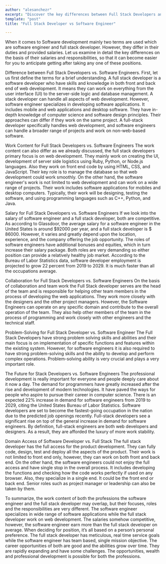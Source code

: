 ```yaml
---
author: "alesanchezr"
excerpt: "Discover the key differences between Full Stack Developers and Software Engineers. Learn about their roles, responsibilities, and skill sets to help you choose the right career path."
template: "post" 
title: "Full Stack Developer vs Software Engineer"

---
```


When it comes to Software development mainly two terms are used which are software engineer and full stack developer. However, they differ in their duties and provided salaries. Let us examine in detail the key differences on the basis of their salaries and responsibilities, so that it can become easier for you to anticipate getting after taking any one of these positions. 

Difference between Full Stack Developers vs. Software Engineers.
First, let us first define the terms for a brief understanding. A full stack developer is a software developer who have skills and knowledge in both front and back end of web development. It means they can work on everything from the user interface (UI) to the server-side logic and database management. A stack developer can handle all aspects of web development. However, software engineer specializes in developing software applications. It includes mobile and web applications and desktop software. They have in-depth knowledge of computer science and software design principles. Their approaches can differ if they work on the same project. A full-stack developer specifically handles web development, and software engineers can handle a broader range of projects and work on non-web-based software.

Work Content for Full Stack Developers vs. Software Engineers
The work content can also differ as we already discussed, the full stack developers primary focus is on web development. They mainly work on creating the UI, development of server side logistics using Ruby, Python, or Node.js languages. Also they work on front end code by using HTML, CSS, and JavaScript. Their key role is to manage the database so that web development could work smoothly.  On the other hand, the software engineer's work is not limited to web development and can work on a wide range of projects. Their work includes software applications for mobiles and desktop computers. Typically, their work will be designing, testing the software, and using programming languages such as C++, Python, and Java.

Salary for Full Stack Developers vs. Software Engineers
If we look into the salary of software engineer and a full stack developer, both are competitive. As according to Glassdoor, the average salary for a software engineer in the United States is around $92000 per year, and a full stack developer is $ 86000. However, it varies and greatly depend upon the location, experience, and the company offering the job opportunity.  The roles of software engineers have additional bonuses and equities, which in turn increase their salary package. Both roles are very demanding so either position can provide a relatively healthy job market. According to the Bureau of Labor Statistics data, software developer employment is projected to grow 22 percent from 2019 to 2029. It is much faster than all the occupations average.

Collaboration for Full Stack Developers vs. Software Engineers
On the basis of collaboration and team work the Full Stack developer serves are the head of the team and is responsible for helping other team members in the process of developing the web applications. They work more closely with the designers and the other project managers. However, the Software Engineers can operate on any specific domain and contribute to the overall operation of the team. They also help other members of the team in the process of programming and work closely with other engineers and the technical staff.

Problem-Solving for Full Stack Developer vs. Software Engineer
The Full Stack Developers have strong problem solving skills and abilities and their main focus is on implementation of specific functions and features within the existing system. However, for software engineers it is also required to have strong problem-solving skills and the ability to develop and perform complex operations. Problem-solving ability is very crucial and plays a very important role.

The Future for Stack Developers vs. Software Engineers
The professional development is really important for everyone and people deeply care about it now a day. The demand for programmers have greatly increased after the rise and development of modern technologies. It have paved the ways for people who aspire to pursue their career in computer science. There is an expected 22% increase in demand for software engineers from 2019 to 2029, citing the United States Bureau of Labor Statistics. Software developers are set to become the fastest-going occupation in the nation due to the predicted job openings recently. Full-stack developers see a significant rise on top of the general increase in demand for software engineers. By definition, full-stack engineers are both web developers and designers. As a result, they are afforded the luxury of more work stability.

Domain Access of Software Developer vs. Full Stack 
The full stack developer has the full access for the product development. They can fully code, design, test and deploy all the aspects of the product. Their work is not limited to front end only, however, they can work on both front and back end. On the other hand, the software engineers could not enjoy the full access and have single stop in the overall process. It includes developing the functions and checking how the code works perfectly if used on any browser. Also, they specialize in a single end. It could be the front end or back end. Senior roles such as project manager or leadership can also be taken by them.

To summarize, the work content of both the professions the software engineer and the full stack developer may overlap, but their focuses, roles and the responsibilities are very different. The software engineer specializes in wide range of software applications while the full stack developer work on web development. The salaries somehow competitive, however, the software engineer earn more than the full stack developer on average. When deciding for position, it’s all based on a person’s personal preference. The full stack developer has meticulous, real time service goals while the software engineer has team based, single mission objective. The career opportunities of both are good and the abilities grow over time. They are rapidly expanding and have some challenges. The opportunities, wealth and professional development is possible for both the professions. 

